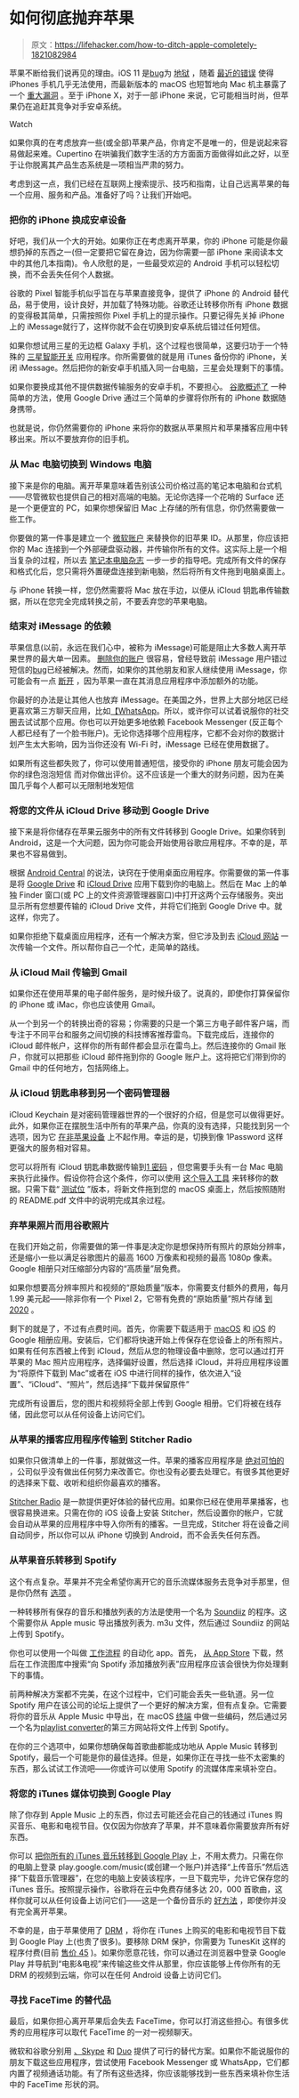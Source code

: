 # 如何彻底抛弃苹果

> 原文：<https://lifehacker.com/how-to-ditch-apple-completely-1821082984>

苹果不断给我们说再见的理由。iOS 11 是[bug](https://www.google.com/search?q=ios+11+calcultor+lifehacker&oq=ios+11+calcultor+lifehacker&aqs=chrome..69i57j0l5.6333j0j4&sourceid=chrome&ie=UTF-8)为 [地狱](https://lifehacker.com/how-to-stop-your-iphone-from-autocorrecting-i-to-a-1820163694) ，随着 [最近的错误](https://lifehacker.com/how-to-fix-that-ios-bug-thats-been-making-your-iphone-c-1820953494) 使得 iPhones 手机几乎无法使用，而最新版本的 macOS 也短暂地向 Mac 机主暴露了一个 [重大漏洞](https://lifehacker.com/how-to-patch-the-macos-high-sierra-password-flaw-1820838996) 。至于 iPhone X，对于一部 iPhone 来说，它可能相当时尚，但苹果仍在追赶其竞争对手安卓系统。

Watch

如果你真的在考虑放弃一些(或全部)苹果产品，你肯定不是唯一的，但是说起来容易做起来难。Cupertino 在哄骗我们数字生活的方方面面方面做得如此之好，以至于让你脱离其产品生态系统是一项相当严肃的努力。

考虑到这一点，我们已经在互联网上搜索提示、技巧和指南，让自己远离苹果的每一个应用、服务和产品。准备好了吗？让我们开始吧。

### 把你的 iPhone 换成安卓设备

好吧，我们从一个大的开始。如果你正在考虑离开苹果，你的 iPhone 可能是你最想扔掉的东西之一(但一定要把它留在身边，因为你需要一部 iPhone 来阅读本文中的其他几本指南)。令人欣慰的是，一些最受欢迎的 Android 手机可以轻松切换，而不会丢失任何个人数据。

谷歌的 Pixel 智能手机似乎旨在与苹果直接竞争，提供了 iPhone 的 Android 替代品，易于使用，设计良好，并加载了特殊功能。谷歌还让转移你所有 iPhone 数据的变得极其简单，只需按照你 Pixel 手机上的提示操作。只要记得先关掉 iPhone 上的 iMessage就行了，这样你就不会在切换到安卓系统后错过任何短信。

如果你想试用三星的无边框 Galaxy 手机，这个过程也很简单，这要归功于一个特殊的 [三星智能开关](http://www.samsung.com/us/smart-switch/) 应用程序。你所需要做的就是用 iTunes 备份你的 iPhone，关闭 iMessage。然后把你的新安卓手机插入同一台电脑，三星会处理剩下的事情。

如果你要换成其他不提供数据传输服务的安卓手机，不要担心。 [谷歌概述了](https://www.android.com/intl/en_uk/switch/) 一种简单的方法，使用 Google Drive 通过三个简单的步骤将你所有的 iPhone 数据随身携带。

也就是说，你仍然需要你的 iPhone 来将你的数据从苹果照片和苹果播客应用中转移出来。所以不要放弃你的旧手机。

### **从 Mac 电脑切换到 Windows 电脑**

接下来是你的电脑。离开苹果意味着告别该公司价格过高的笔记本电脑和台式机——尽管微软也提供自己的相对高端的电脑。无论你选择一个花哨的 Surface 还是一个更便宜的 PC，如果你想保留旧 Mac 上存储的所有信息，你仍然需要做一些工作。

你要做的第一件事是建立一个 [微软账户](https://redirect.viglink.com/?format=go&jsonp=vglnk_151259025684712&key=b7c8c670b7fda5a86f406ea51bd7cdf6&libId=javgzjoe01020gme000DAbyw1loqc&loc=https%3A%2F%2Fwww.windowscentral.com%2Fswitching-mac-pc-10-tips-ease-your-tech-transition&v=1&out=https%3A%2F%2Faccount.microsoft.com%2Faccount&ref=https%3A%2F%2Fwww.google.com%2F&title=Switching%20from%20Mac%20to%20a%20Windows%20PC%3A%2010%20tips%20to%20ease%20your%20tech%20transition%20%7C%20Windows%20Central&txt=Microsoft%20account) 来替换你的旧苹果 ID。从那里，你应该把你的 Mac 连接到一个外部硬盘驱动器，并传输你所有的文件。这实际上是一个相当复杂的过程，所以去 [笔记本电脑杂志](https://www.laptopmag.com/articles/move-mac-files-windows-pc) 一步一步的指导吧。完成所有文件的保存和格式化后，您只需将外置硬盘连接到新电脑，然后将所有文件拖到电脑桌面上。

与 iPhone 转换一样，您仍然需要将 Mac 放在手边，以便从 iCloud 钥匙串传输数据，所以在您完全完成转换之前，不要丢弃您的苹果电脑。

### **结束对 iMessage 的依赖**

苹果信息(以前，永远在我们心中，被称为 iMessage)可能是阻止大多数人离开苹果世界的最大单一因素。 [删除你的账户](https://selfsolve.apple.com/deregister-imessage/) 很容易，曾经导致前 iMessage 用户错过短信的[bug](https://lifehacker.com/fix-the-imessage-bug-so-you-can-still-get-messages-if-y-5873353)已经被解决。然而，如果你的其他朋友和家人继续使用 iMessage，你可能会有一点 [断开](https://www.usatoday.com/story/tech/2016/09/07/imessage-updates-get-lost-translation-android/89957880/) ，因为苹果一直在其消息应用程序中添加额外的功能。

你最好的办法是让其他人也放弃 iMessage。在美国之外，世界上大部分地区已经更喜欢第三方聊天应用，比如[【WhatsApp](https://www.wired.com/2014/02/whatsapp-rules-rest-world/)。所以，或许你可以试着说服你的社交圈去试试那个应用。你也可以开始更多地依赖 Facebook Messenger (反正每个人都已经有了一个脸书账户)。无论你选择哪个应用程序，它都不会对你的数据计划产生太大影响，因为当你还没有 Wi-Fi 时，iMessage 已经在使用数据了。

如果所有这些都失败了，你可以使用普通短信，接受你的 iPhone 朋友可能会因为你的绿色泡泡短信 而对你做出评价。这不应该是一个重大的财务问题，因为在美国几乎每个人都可以无限制地发短信

### **将您的文件从 iCloud Drive 移动到 Google Drive**

接下来是将你储存在苹果云服务中的所有文件转移到 Google Drive。如果你转到 Android，这是一个大问题，因为你可能会开始使用谷歌应用程序。不幸的是，苹果也不容易做到。

根据 [Android Central](https://www.androidcentral.com/how-transfer-your-icloud-drive-files-google-drive) 的说法，诀窍在于使用桌面应用程序。你需要做的第一件事是将 [Google Drive](https://www.google.com/drive/download/) 和 [iCloud Drive](https://support.apple.com/en-ca/HT204283) 应用下载到你的电脑上。然后在 Mac 上的单独 Finder 窗口(或 PC 上的文件资源管理器窗口)中打开这两个云存储服务。突出显示所有您想要传输的 iCloud Drive 文件，并将它们拖到 Google Drive 中。就这样，你完了。

如果你拒绝下载桌面应用程序，还有一个解决方案，但它涉及到去 [iCloud 网站](https://www.icloud.com/) 一次传输一个文件。所以帮你自己一个忙，走简单的路线。

### **从 iCloud Mail 传输到 Gmail**

如果你还在使用苹果的电子邮件服务，是时候升级了。说真的，即使你打算保留你的 iPhone 或 iMac，你也应该使用 Gmail。

从一个到另一个的转换出奇的容易；你需要的只是一个第三方电子邮件客户端，而专注于不同平台和服务之间切换的科技博客推荐雷鸟。下载完成后，连接你的 iCloud 邮件帐户，这样你的所有邮件都会显示在雷鸟上。然后连接你的 Gmail 账户，你就可以把那些 iCloud 邮件拖到你的 Google 账户上。这将把它们带到你的 Gmail 中的任何地方，包括网络上。

### **从 iCloud 钥匙串移到另一个密码管理器**

iCloud Keychain 是对密码管理器世界的一个很好的介绍，但是您可以做得更好。此外，如果你正在摆脱生活中所有的苹果产品，你真的没有选择，只能找到另一个选项，因为它 [在非苹果设备](http://mashable.com/2013/06/18/icloud-keychain/#zRBugXoA2Zq9) 上不起作用。幸运的是，切换到像 1Password 这样更强大的服务相对容易。

您可以将所有 iCloud 钥匙串数据传输到[1 密码](https://discussions.agilebits.com/discussion/68239/how-do-i-transfer-my-icloud-keychain-passwords-to-1password) ，但您需要手头有一台 Mac 电脑来执行此操作。假设你符合这个条件，你可以使用 [这个导入工具](https://discussions.agilebits.com/discussion/30286/mrcs-convert-to-1password-utility/p1) 来转移你的数据。只需下载“ [测试位](https://www.dropbox.com/sh/g8ruqcmnyafblf6/AADg6tWQQ_yrkhdcCf1TK9uja?dl=0) ”版本，将新文件拖到您的 macOS 桌面上，然后按照随附的 README.pdf 文件中的说明完成其余过程。

### **弃苹果照片而用谷歌照片**

在我们开始之前，你需要做的第一件事是决定你是想保持所有照片的原始分辨率，还是缩小一些以满足谷歌图片的最高 1600 万像素和视频的最高 1080p 像素。Google 相册只对压缩部分内容的“高质量”层免费。

如果你想要高分辨率照片和视频的“原始质量”版本，你需要支付额外的费用，每月 1.99 美元起——除非你有一个 Pixel 2，它带有免费的“原始质量”照片存储 [到 2020](http://www.androidpolice.com/2017/10/04/pixel-2s-free-original-quality-google-photos-uploads-available-end-2020/) 。

剩下的就是了，不过有点费时间。首先，你需要下载适用于 [macOS](https://photos.google.com/apps) 和 [iOS](https://itunes.apple.com/us/app/google-photos-free-photo-video/id962194608?mt=8) 的 Google 相册应用。安装后，它们都将快速开始上传保存在您设备上的所有照片。如果有任何东西被上传到 iCloud，然后从您的物理设备中删除，您可以通过打开苹果的 Mac 照片应用程序，选择偏好设置，然后选择 iCloud，并将应用程序设置为“将原件下载到 Mac”或者在 iOS 中进行同样的操作，依次进入“设置”、“iCloud”、“照片”，然后选择“下载并保留原件”

完成所有设置后，您的图片和视频将全部上传到 Google 相册。它们将被在线存储，因此您可以从任何设备上访问它们。

### **从苹果的播客应用程序传输到 Stitcher Radio**

如果你只做清单上的一件事，那就做这一件。苹果的播客应用程序是 [绝对可怕的](https://www.phasethreegoods.co.uk/blog/iphone-podcast-app-improvements-ios11/) ，公司似乎没有做出任何努力来改善它。你也没有必要去处理它。有很多其他更好的选择来下载、收听和组织你最喜欢的播客。

[Stitcher Radio](https://www.stitcher.com/faqs) 是一款提供更好体验的替代应用。如果你已经在使用苹果播客，也很容易换进来。只需在你的 iOS 设备上安装 Stitcher，然后设置你的帐户，它就会自动从苹果的应用程序中导入你所有的播客。一旦完成，Stitcher 将在设备之间自动同步，所以你可以从 iPhone 切换到 Android，而不会丢失任何东西。

### **从苹果音乐转移到 Spotify**

这个有点复杂。苹果并不完全希望你离开它的音乐流媒体服务去竞争对手那里，但是你仍然有 [选项](https://community.spotify.com/t5/Desktop-Mac-old/Returning-to-Spotify-from-Apple-Music-Can-I-bring-my-new-Apple/td-p/1183529) 。

一种转移所有保存的音乐和播放列表的方法是使用一个名为 [Soundiiz](http://soundiiz.com/) 的程序。这个需要你从 Apple music 导出播放列表为. m3u 文件，然后通过 Soundiiz 的网站上传到 Spotify。

你也可以使用一个叫做 [工作流程](https://www.reddit.com/r/workflow/comments/5fmqwu/workflow_apple_music_to_spotify/?st=javuh9gs&sh=b6e5733e) 的自动化 app。首先， [从 App Store](https://itunes.apple.com/us/app/workflow/id915249334?mt=8) 下载，然后在工作流图库中搜索“向 Spotify 添加播放列表”应用程序应该会很快为你处理剩下的事情。

前两种解决方案都不完美，在这个过程中，它们可能会丢失一些轨道。另一位 Spotify 用户在该公司的论坛上提供了一个更好的解决方案，但有点复杂。它需要将你的音乐从 Apple Music 中导出，在 macOS [终端](https://lifehacker.com/eight-terminal-utilities-every-os-x-command-line-user-s-1593793109) 中做一些编码，然后通过另一个名为[playlist converter](http://www.playlist-converter.net/#/)的第三方网站将文件上传到 Spotify。

在你的三个选项中，如果你想确保每首歌曲都能成功地从 Apple Music 转移到 Spotify，最后一个可能是你的最佳选择。但是，如果你正在寻找一些不太密集的东西，那么试试工作流吧——你或许可以使用 Spotify 的流媒体库来填补空白。

### **将您的 iTunes 媒体切换到 Google Play**

除了你存到 Apple Music 上的东西，你过去可能还会花自己的钱通过 iTunes 购买音乐、电影和电视节目。仅仅因为你放弃了苹果，并不意味着你需要放弃所有好东西。

你可以 [把你所有的 iTunes 音乐转移到 Google Play](https://www.drmare.com/drm-m4v-to-android/upload-itunes-movies-to-google-play.html) 上，不用太费力。只需在你的电脑上登录 play.google.com/music(或创建一个账户)并选择“上传音乐”然后选择“下载音乐管理器”，在您的电脑上安装该程序，一旦下载完毕，允许它保存您的 iTunes 音乐。按照提示操作，谷歌将在云中免费存储多达 20，000 首歌曲，这样你就可以从任何设备上访问它们——这是一个备份音乐的 [好方法](https://lifehacker.com/how-to-make-google-music-your-secondary-media-player-a-5882992) ，即使你并没有完全离开苹果。

不幸的是，由于苹果使用了 [DRM](https://lifehacker.com/delete-old-drm-copies-of-itunes-music-and-download-drm-1546445214) ，将你在 iTunes 上购买的电影和电视节目下载到 Google Play 上(也贵了很多)。要移除 DRM 保护，你需要为 TunesKit 这样的程序付费(目前 [售价 45](http://www.tuneskit.com/tuneskit-for-mac.html) )。如果你愿意花钱，你可以通过在浏览器中登录 Google Play 并导航到“电影&电视”来传输这些文件从那里，你应该能够上传你所有的无 DRM 的视频到云端，你可以在任何 Android 设备上访问它们。

### **寻找 FaceTime 的替代品**

最后，如果你担心离开苹果后会失去 FaceTime，你可以打消这些担心。有很多优秀的应用程序可以取代 FaceTime 的一对一视频聊天。

微软和谷歌分别用 [、Skype](https://www.skype.com/en/features/video-chat/) 和 [Duo](https://duo.google.com/) 提供了可行的替代方案。如果你不能说服你的朋友下载这些应用程序，尝试使用 Facebook Messenger 或 WhatsApp，它们都内置了视频通话功能。有了所有这些选择，你应该能够找到一些东西来填补你生活中的 FaceTime 形状的洞。